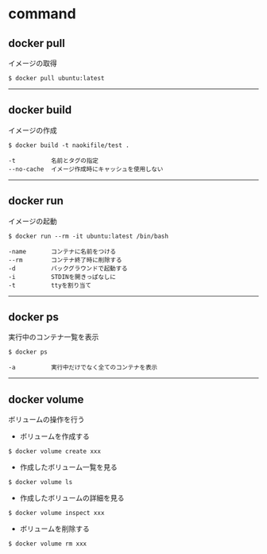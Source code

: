 # command

## docker pull
イメージの取得

```
$ docker pull ubuntu:latest
```
---
## docker build
イメージの作成

```
$ docker build -t naokifile/test .
```

```
-t          名前とタグの指定
--no-cache  イメージ作成時にキャッシュを使用しない
```
---
## docker run
イメージの起動

```
$ docker run --rm -it ubuntu:latest /bin/bash
```

```
-name       コンテナに名前をつける
--rm        コンテナ終了時に削除する
-d          バックグラウンドで起動する
-i          STDINを開きっぱなしに
-t          ttyを割り当て
```

---
## docker ps
実行中のコンテナ一覧を表示

```
$ docker ps
```

```
-a          実行中だけでなく全てのコンテナを表示
```

---
## docker volume
ボリュームの操作を行う


- ボリュームを作成する
```
$ docker volume create xxx
```
- 作成したボリューム一覧を見る
```
$ docker volume ls
```
- 作成したボリュームの詳細を見る
```
$ docker volume inspect xxx
```
- ボリュームを削除する
```
$ docker volume rm xxx
```